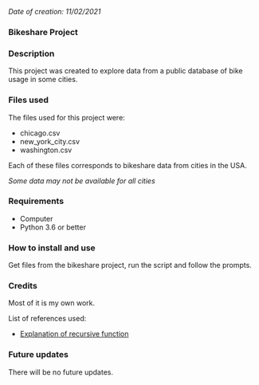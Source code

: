 
*Date of creation: 11/02/2021*

### Bikeshare Project


### Description
This project was created to explore data from a public database of bike usage in some cities.

### Files used
The files used for this project were:
* chicago.csv
* new_york_city.csv
* washington.csv

Each of these files corresponds to bikeshare data from cities in the USA.

*Some data may not be available for all cities*

### Requirements
* Computer
* Python 3.6 or better

### How to install and use
Get files from the bikeshare project, run the script and follow the prompts.

### Credits
Most of it is my own work.

List of references used:
* [Explanation of recursive function](pythontutorial.net/python-basics/python-recursive-functions/)

### Future updates
There will be no future updates.

